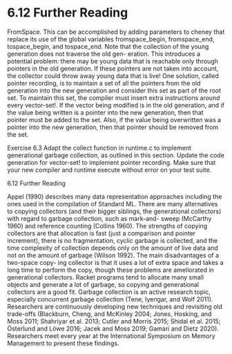 # 6.12 Further Reading

FromSpace. This can be accomplished by adding parameters to cheney that replace its use of the global variables fromspace_begin, fromspace_end, tospace_begin, and tospace_end. Note that the collection of the young generation does not traverse the old gen- eration. This introduces a potential problem: there may be young data that is reachable only through pointers in the old generation. If these pointers are not taken into account, the collector could throw away young data that is live! One solution, called pointer recording, is to maintain a set of all the pointers from the old generation into the new generation and consider this set as part of the root set. To maintain this set, the compiler must insert extra instructions around every vector-set!. If the vector being modified is in the old generation, and if the value being written is a pointer into the new generation, then that pointer must be added to the set. Also, if the value being overwritten was a pointer into the new generation, then that pointer should be removed from the set.

Exercise 6.3 Adapt the collect function in runtime.c to implement generational garbage collection, as outlined in this section. Update the code generation for vector-set! to implement pointer recording. Make sure that your new compiler and runtime execute without error on your test suite.

6.12 Further Reading

Appel (1990) describes many data representation approaches including the ones used in the compilation of Standard ML. There are many alternatives to copying collectors (and their bigger siblings, the generational collectors) with regard to garbage collection, such as mark-and- sweep (McCarthy 1960) and reference counting (Collins 1960). The strengths of copying collectors are that allocation is fast (just a comparison and pointer increment), there is no fragmentation, cyclic garbage is collected, and the time complexity of collection depends only on the amount of live data and not on the amount of garbage (Wilson 1992). The main disadvantages of a two-space copy- ing collector is that it uses a lot of extra space and takes a long time to perform the copy, though these problems are ameliorated in generational collectors. Racket programs tend to allocate many small objects and generate a lot of garbage, so copying and generational collectors are a good fit. Garbage collection is an active research topic, especially concurrent garbage collection (Tene, Iyengar, and Wolf 2011). Researchers are continuously developing new techniques and revisiting old trade-offs (Blackburn, Cheng, and McKinley 2004; Jones, Hosking, and Moss 2011; Shahriyar et al. 2013; Cutler and Morris 2015; Shidal et al. 2015; Österlund and Löwe 2016; Jacek and Moss 2019; Gamari and Dietz 2020). Researchers meet every year at the International Symposium on Memory Management to present these findings.

